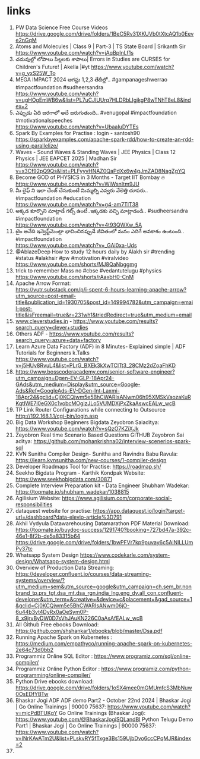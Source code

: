 # links
1) PW Data Science Free Course Videos
https://drive.google.com/drive/folders/1BeC5Rv31XKUVb0tXtcAQ1b0Eeve2nGqM
2) Atoms and Molecules | Class 9 | Part-3 | TS State Board | Srikanth Sir
https://www.youtube.com/watch?v=jAqBpInLf1s
3) చదువుల్లో లోపాలు పిల్లలకు శాపాలు| Errors in Studies are CURSES for Children's Future! | Akella |#yt
   https://www.youtube.com/watch?v=g_yxS25W_To
4) MEGA IMPACT 2024 ఆగస్టు 1,2,3 తేదీల్లో.. #gampanageshwerrao #impactfoundation #sudheersandra                                                         
   https://www.youtube.com/watch?v=ugHOgEmWB6w&list=PL7uCJlUUrq7HLDRbLIgjkgP8wTNhT8eL8&index=2
5) ఎప్పుడు ఏది జరగాలో అదే జరుగుతుంది.. #venugopal #impactfoundation #motivationalspeeches                                                         
   https://www.youtube.com/watch?v=UbaaIuDYTEs 
6) Spark By Examples for Practise :    login - santosh90                                                                                                       
   https://sparkbyexamples.com/apache-spark-rdd/how-to-create-an-rdd-using-parallelize/
7) Waves - Sound Waves & Standing Waves | JEE Physics | Class 12 Physics | JEE EAPCET 2025 | Madhan Sir                                                                            https://www.youtube.com/watch?v=x3Cf92pQ9Qs&list=PLFyyvHNAZ0QaPdXx6w4gJmZAD8NagZgYQ
8) Become GOD of PHYSICS in 3 Months - Target IIT Bombay 🔥                                                                                        
   https://www.youtube.com/watch?v=WiWsnItm9JU
9) మీ లైఫ్ ని ఇలా చేంజ్ చేసుకుంటే మిమ్మల్ని ఎవ్వరు వేలెత్తి చూపరు.. #impactfoundation #education                                                      
   https://www.youtube.com/watch?v=g4-am7TlT38
10) అక్కడ కూర్చొని మాట్లాడే గట్స్ ఉంటే..ఇక్కడకు వచ్చి మాట్లాడండి.. #sudheersandra #impactfoundation                                                          
    https://www.youtube.com/watch?v=4t93QWXw_5A
11) టైం అనేది ఇన్వెస్ట్‌మెంట్లా భావించినప్పుడే జీవితంలో మనం ఎదిగే అవకాశం ఉంటుంది.. #impactfoundation                                               
    https://www.youtube.com/watch?v=_GAi0xa-Uds
12) @AblazeDeep  How to study 12 hours daily by Alakh sir #trending #status #alakhsir #pw #motivation #viralvideo                    
    https://www.youtube.com/shorts/MJ8QaNbggmg
13) trick to remember Mass no #cbse #vedantutelugu #physics                                                                                                                   
    https://www.youtube.com/shorts/rAaxbH0-CnM
14) Apache Arrow Format:                                                                                                                         
    https://vutr.substack.com/p/i-spent-6-hours-learning-apache-arrow?utm_source=post-email-title&publication_id=1930705&post_id=149994782&utm_campaign=email-post-title&isFreemail=true&r=231wh1&triedRedirect=true&utm_medium=email
15) www.cleverstudies.in - https://www.youtube.com/results?search_query=clever+studies
16) Others ADF -  https://www.youtube.com/results?search_query=azure+data+factory
17) Learn Azure Data Factory (ADF) in 8 Minutes- Explained simple | ADF Tutorials for Beginners  k.Talks                                         
    https://www.youtube.com/watch?v=j5HUv8RvuL4&list=PLrG_BXEk3kXwTClTt3_28CMz2dZoaFhKD
18) https://www.bosscoderacademy.com/senior-software-engineer?utm_campaign=Dgen-EV-GLP-18Apr24-GAds&utm_medium=Display&utm_source=Google-Ads&Ref=GoogleAds-EV-DGen-Int-Laxmi-18Apr24&gclid=Cj0KCQjwm5e5BhCWARIsANwm06h95XMSkVaozaKuRKqtIWE7l0eGX0c1vobcMOgizJLo5VUMDXjPxZkaAswcEALw_wcB
19) TP Link Router Configurations while connecting to Outsource                                                                                         
    http://192.168.1.1/cgi-bin/login.asp
20) Big Data Workshop Beginners Bigdata Zeyobron Saiaditya:                                                                                      
    https://www.youtube.com/watch?v=sQzO7KZiXJk
21) Zeyobron Real time Scenario Based Questions GITHUB Zeyobron Sai aditya:
    https://github.com/mohankrishna02/interview-scenerios-spark-sql
22) KVN Sunitha Compiler Design- Sunitha and Ravindra Babu Ravula:
    https://learn.kvnsunitha.com/new-courses/1-compiler-design
23) Developer Roadmaps  Tool for Practise:  https://roadmap.sh/
24) Seekho Bigdata Program - Karthik Kondpak Website:
    https://www.seekhobigdata.com/30871
25) Complete Interview Preparation kit - Data Engineer Shubham Wadekar:
    https://topmate.io/shubham_wadekar/1038815
26) Agilisium Website:  https://www.agilisium.com/corporate-social-responsibilities
27) dataquest website for practise: https://app.dataquest.io/login?target-url=/dashboard?data-elevio-article%3D791
28) Akhil Vydyula Datawarehousing Datamarathon PDF Material Download: https://topmate.io/buydoc-success/1291740?booking=727bd47a-392c-46e1-8f2b-de5a83315b64
    https://drive.google.com/drive/folders/1bwPFVr7kp9puvay6c5AiNlLLUmPv37tc
29) Whatsapp System Design https://www.codekarle.com/system-design/Whatsapp-system-design.html
30) Overview of Production Data Streaming:  https://developer.confluent.io/courses/data-streaming-systems/overview/?utm_medium=sem&utm_source=google&utm_campaign=ch.sem_br.nonbrand_tp.prs_tgt.dsa_mt.dsa_rgn.india_lng.eng_dv.all_con.confluent-developer&utm_term=&creative=&device=c&placement=&gad_source=1&gclid=Cj0KCQjwm5e5BhCWARIsANwm06jO-6u44b3vt4DyRx0aOeSym0P-8_x9jrvByDW0D7sVhJAuKN226C0aAsAfEALw_wcB
31) All Github Free ebooks Download:  https://github.com/shshankar1/ebooks/blob/master/Dsa.pdf
32) Running Apache Spark on Kubernetes :  https://medium.com/empathyco/running-apache-spark-on-kubernetes-2e64c73d0bb2
33) Programmiz Online SQL Editor : https://www.programiz.com/sql/online-compiler/
34) Programmiz Online Python Editor : https://www.programiz.com/python-programming/online-compiler/
35) Python Drive ebooks download: https://drive.google.com/drive/folders/1oSX4mee0mGMUmfcS3MbNuw0OsEDfYBTw
36) Bhaskar Jogi ADF ADF demo Part2 - October 22nd 2024 | Bhaskar Jogi | Go Online Trainings | 90000 75637: https://www.youtube.com/watch?v=mjcPdBTUKgY
    Go Online Trainings (Bhaskar Jogi): https://www.youtube.com/@BhaskarJogiSQLandBI
    Python Telugu Demo Part1 | Bhaskar Jogi | Go Online Trainings | 90000 75637: https://www.youtube.com/watch?v=lNrKAvATm2U&list=PLskvRY5fTxge3Bs159UjbDvo6ccCPqMJR&index=2
38) 
